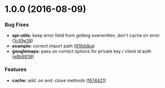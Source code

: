 <a name="1.0.0"></a>
# 1.0.0 (2016-08-09)


### Bug Fixes

* **api-utils:** keep error field from getting overwritten, don't cache on error ([1c49e38](https://github.com/ubilabs/node-api-stream/commit/1c49e38))
* **example:** correct import path ([618ddba](https://github.com/ubilabs/node-api-stream/commit/618ddba))
* **googlemaps:** pass on correct options for private key / client id auth ([e8b8938](https://github.com/ubilabs/node-api-stream/commit/e8b8938))


### Features

* **cache:** add .on and .close methods ([f674421](https://github.com/ubilabs/node-api-stream/commit/f674421))



